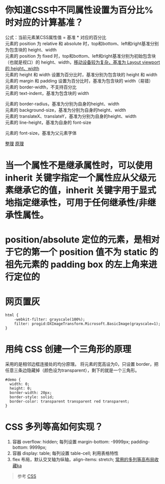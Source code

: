 #   你知道CSS中不同属性设置为百分比%时对应的计算基准？
公式：当前元素某CSS属性值 = 基准 * 对应的百分比<br>
元素的 position 为 relative 和 absolute 时，top和bottom、left和right基准分别为包含块的 height、width<br>
元素的 position 为 fixed 时，top和bottom、left和right基准分别为初始包含块（也就是视口）的 height、width，[移动设备较为复杂，基准为 Layout viewport 的 height、width](https://github.com/CavsZhouyou/Front-End-Interview-Notebook/blob/master/Css/Css.md#53positionfixed%E5%9C%A8-android-%E4%B8%8B%E6%97%A0%E6%95%88%E6%80%8E%E4%B9%88%E5%A4%84%E7%90%86)<br>
元素的 height 和 width 设置为百分比时，基准分别为包含块的 height 和 width<br>
元素的 margin 和 padding 设置为百分比时，基准为包含块的 width（易错）<br>
元素的 border-width，不支持百分比<br>
元素的 text-indent，基准为包含块的 width<br>

元素的 border-radius，基准为分别为自身的height、width<br>
元素的 background-size，基准为分别为自身的height、width<br>
元素的 translateX、translateY，基准为分别为自身的height、width<br>
元素的 line-height，基准为自身的 font-size<br>

元素的 font-size，基准为父元素字体<br>

[整理](https://blog.csdn.net/zw52yany/article/details/85324855)
[原理](https://juejin.im/post/5b0bc994f265da092918d421)

#   当一个属性不是继承属性时，可以使用 inherit 关键字指定一个属性应从父级元素继承它的值，inherit 关键字用于显式地指定继承性，可用于任何继承性/非继承性属性。

#   position/absolute 定位的元素，是相对于它的第一个 position 值不为 static 的祖先元素的 padding box 的左上角来进行定位的

#   网页置灰
```
html {
    -webkit-filter: grayscale(100%);
    filter: progid:DXImageTransform.Microsoft.BasicImage(grayscale=1);
}
```

#   用纯 CSS 创建一个三角形的原理
采用的是相邻边框连接处的均分原理。
将元素的宽高设为0，只设置 border，把任意三条边隐藏掉（颜色设为transparent），剩下的就是一个三角形。
```
#demo {
  width: 0;
  height: 0;
  border-width: 20px;
  border-style: solid;
  border-color: transparent transparent red transparent;
}
```
#   CSS 多列等高如何实现？
1.  容器 overflow: hidden; 每列设置 margin-bottom: -9999px; padding-bottom: 9999px; 
2.  容器 display: table; 每列设置 table-cell; 利用表格特性
3.  flex 布局，默认交叉轴为纵轴，align-items: stretch;
[常用的多列等高布局收藏ka](https://juejin.im/post/6844903615182667789)



>   参考
[CSS](https://github.com/CavsZhouyou/Front-End-Interview-Notebook/blob/master/Css/Css.md)
